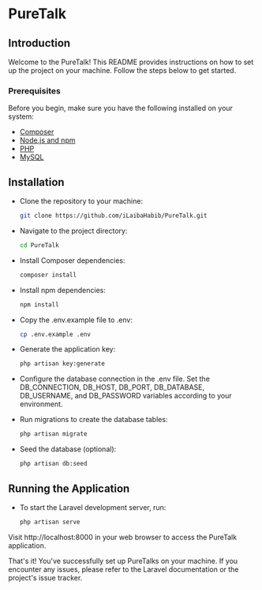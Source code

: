 # PureTalk

## Introduction

Welcome to the PureTalk! This README provides instructions on how to set up the project on your machine. Follow the steps below to get started.

### Prerequisites

Before you begin, make sure you have the following installed on your system:

- [Composer](https://getcomposer.org/)
- [Node.js and npm](https://nodejs.org/)
- [PHP](https://www.php.net/)
- [MySQL](https://www.mysql.com/)

## Installation

- Clone the repository to your machine:

   ```bash
   git clone https://github.com/iLaibaHabib/PureTalk.git

- Navigate to the project directory:

   ```bash
   cd PureTalk

- Install Composer dependencies:

   ```bash
   composer install

- Install npm dependencies:

   ```bash
   npm install

- Copy the .env.example file to .env:

   ```bash
   cp .env.example .env

- Generate the application key:

   ```bash
   php artisan key:generate

- Configure the database connection in the .env file. Set the DB_CONNECTION, DB_HOST, DB_PORT, DB_DATABASE, DB_USERNAME, and DB_PASSWORD variables according to your environment.

- Run migrations to create the database tables:

   ```bash
   php artisan migrate

- Seed the database (optional):

   ```bash
   php artisan db:seed

## Running the Application

- To start the Laravel development server, run:

   ```bash
   php artisan serve

Visit http://localhost:8000 in your web browser to access the PureTalk application.

That's it! You've successfully set up PureTalks on your machine. If you encounter any issues, please refer to the Laravel documentation or the project's issue tracker.
